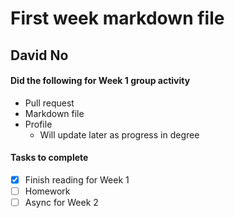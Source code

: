 # First week markdown file
## David No

#### Did the following for Week 1 group activity
- Pull request
- Markdown file
- Profile
  - Will update later as progress in degree

#### Tasks to complete
- [x] Finish reading for Week 1  
- [ ] Homework
- [ ] Async for Week 2
